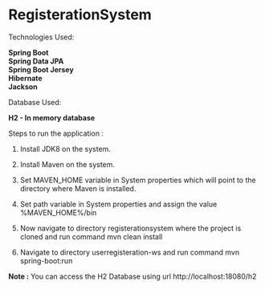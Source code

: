 # RegisterationSystem

Technologies Used:

<font><b>Spring Boot</b></font></br>
<font><b>Spring Data JPA</b></font></br>
<font><b>Spring Boot Jersey</b></font></br>
<font><b>Hibernate</b></font></br>
<font><b>Jackson</b></font></br>

Database Used:

<font><b>H2 - In memory database</b></font>


Steps to run the application :

1. Install JDK8 on the system.

2. Install Maven on the system.

3. Set MAVEN_HOME variable in System properties which will point to the directory where Maven is installed.

4. Set path variable in System properties and assign the value %MAVEN_HOME%/bin

5. Now navigate to directory registerationsystem where the project is cloned and run command mvn clean install

6. Navigate to directory userregisteration-ws and run command mvn spring-boot:run


<b>Note :</b> You can access the H2 Database using url http://localhost:18080/h2
